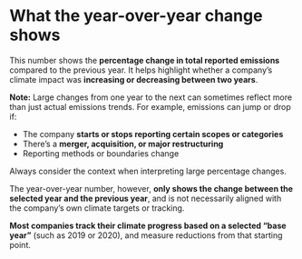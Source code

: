 # What the year-over-year change shows

This number shows the **percentage change in total reported emissions** compared to the previous year. It helps highlight whether a company’s climate impact was **increasing or decreasing between two years**.

**Note:** Large changes from one year to the next can sometimes reflect more than just actual emissions trends. For example, emissions can jump or drop if:

- The company **starts or stops reporting certain scopes or categories**
- There’s a **merger, acquisition, or major restructuring**
- Reporting methods or boundaries change

Always consider the context when interpreting large percentage changes.

The year-over-year number, however, **only shows the change between the selected year and the previous year**, and is not necessarily aligned with the company’s own climate targets or tracking.

**Most companies track their climate progress based on a selected “base year”** (such as 2019 or 2020), and measure reductions from that starting point.
